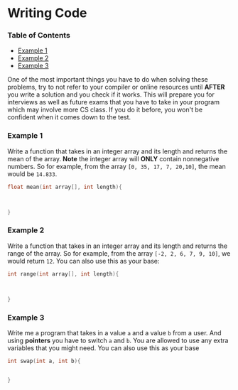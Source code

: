 # Writing Code
### Table of Contents
- [Example 1](#example-1)
- [Example 2](#example-2)
- [Example 3](#example-3)

One of the most important things you have to do when solving these problems, try to not refer to your compiler or online resources until **AFTER** you write a solution and you check if it works. This will prepare you for interviews as well as future exams that you have to take in your program which may involve more CS class. If you do it before, you won't be confident when it comes down to the test.

### Example 1
Write a function that takes in an integer array and its length and returns the mean of the array. **Note** the integer array will **ONLY** contain nonnegative numbers. So for example, from the array `[0, 35, 17, 7, 20,10]`, the mean would be `14.833`.
```c
float mean(int array[], int length){



}
```
### Example 2
Write a function that takes in an integer array and its length and returns the range of the array. So for example, from the array `[-2, 2, 6, 7, 9, 10]`, we would return `12`. You can also use this as your base:
```c
int range(int array[], int length){



}
```


### Example 3
Write me a program that takes in a value `a` and a value `b` from a user. And using **pointers** you have to switch `a` and `b`. You are allowed to use any extra variables that you might need. You can also use this as your base
```c
int swap(int a, int b){


}
```
